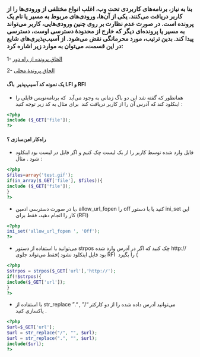 ### بنا به نیاز، برنامه‌های کاربردی تحت وِب، اغلب انواع مختلفی از ورودی‌ها را از کاربر دریافت می‌کنند. یکی از آن‌ها، ورودی‌های مربوط به مسیر یا نام یک پرونده است. در صورت عدم نظارت بر روی چنین ورودی‌هایی، کاربر می‌تواند به مسیر یا پرونده‌ای دیگر که خارج از محدودهٔ دسترسی اوست، دسترسی پیدا کند. بدین ترتیب، مورد محرمانگی نقض می‌شود. از آسیب‌پذیری‌های شایع در این قسمت، می‌توان به موارد زیر اشاره کرد:
1- [الحاق پرونده از راه دور](https://github.com/Fire-Null/Security-solutions/tree/main/%D9%BE%DB%8C%D9%85%D8%A7%DB%8C%D8%B4%20%D9%85%D8%B3%DB%8C%D8%B1%20%D9%BE%D9%88%D8%B4%D9%87%E2%80%8C%D9%87%D8%A7%20%D9%88%20%D9%BE%D8%B1%D9%88%D9%86%D8%AF%D9%87%E2%80%8C%D9%87%D8%A7%DB%8C%20%D8%A2%D9%86/LFI)

2- [الحاق پروندهٔ محلی](https://github.com/Fire-Null/Security-solutions/tree/main/%D9%BE%DB%8C%D9%85%D8%A7%DB%8C%D8%B4%20%D9%85%D8%B3%DB%8C%D8%B1%20%D9%BE%D9%88%D8%B4%D9%87%E2%80%8C%D9%87%D8%A7%20%D9%88%20%D9%BE%D8%B1%D9%88%D9%86%D8%AF%D9%87%E2%80%8C%D9%87%D8%A7%DB%8C%20%D8%A2%D9%86/RFI)




#### یک نمونه کد آسیپ‌پذیر  باگ LFI و RFI 

* همانطور که گفته شد این دو  باگ زمانی به وجود می‌آید  که برنامه‌نویس فایلی را اینکلود کند که آدرس آن را از کاربر دریافت کند  برای مثال به کد زیر توجه کنید :

```php
<?php
include ($_GET['file']);
?>
```
#### راه‌کار امن‌سازی ؟
* فایل وارد شده توسط کاربر را از یک لیست چک کنیم و اگر فایل در لیست بود اینکلود شود . مثال :
```php
<?php
$files=array('test.gif');
if(in_array($_GET['file'], $files)){
include ($_GET['file']);
}
?>
```
* یا در صورت دسترسی ادمین، allow_url_fopen را off  کنید یا با دستور ini_set این کار را انجام دهید،  فقط برای (RFI)
```php
<?php
ini_set('allow_url_fopen ', 'Off');
?>
```
* می‌توانید با استفاده از دستور strpos چک کنید که اگر در آدرس وارد شده http://  بود فایل اینکلود نشود )فقط می‌تواند جلوی RFI  را بگیرد (

```php
<?php
$strpos = strpos($_GET['url'],'http://');
if(!$strpos){
include($_GET['url']);
}
?>
```
* با استفاده از str_replace می‌توانید آدرس داده شده را از دو کارکتر “/” , “.” پاکسازی کنید .
```php
<?php
$url=$_GET['url'];
$url = str_replace("/", "", $url);
$url = str_replace(".", "", $url);
include($url);
?>
```
